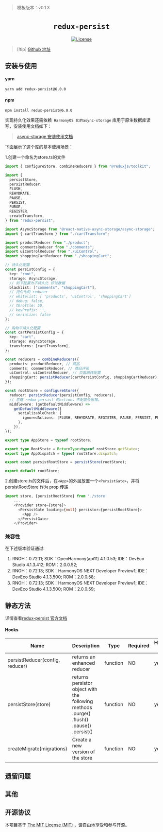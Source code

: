 <!-- {% raw %} -->
> 模板版本：v0.1.3

<p align="center">
  <h1 align="center"> <code>redux-persist</code> </h1>
</p>
<p align="center">
    <a href="https://github.com/rt2zz/redux-persist/blob/master/LICENSE">
        <img src="https://img.shields.io/badge/license-MIT-green.svg" alt="License" />
    </a>
</p>

> [!tip] [Github 地址](https://github.com/rt2zz/redux-persist)

## 安装与使用

#### **yarn**

```bash
yarn add redux-persist@6.0.0
```

#### **npm**

```bash
npm install redux-persist@6.0.0
```

实现持久化效果还需依赖` HarmonyOS 化的async-storage` 库用于原生数据库读写，安装使用文档如下：

> [async-storage 安装使用文档](https://gitee.com/react-native-oh-library/usage-docs/blob/master/zh-cn/react-native-async-storage-async-storage.md)

<!-- tabs:end -->

下面展示了这个库的基本使用场景：

1.创建一个命名为store.ts的文件

```ts
import { configureStore, combineReducers } from "@reduxjs/toolkit";

import {
  persistStore,
  persistReducer,
  FLUSH,
  REHYDRATE,
  PAUSE,
  PERSIST,
  PURGE,
  REGISTER,
  createTransform,
} from "redux-persist";

import AsyncStorage from "@react-native-async-storage/async-storage";
import { cartTransform } from "./cartTransform";

import productReducer from "./product";
import commentsReducer from "./comments";
import uiControlReducer from "./uiControl";
import shoppingCartReducer from "./shoppingCart";

// 持久化配置
const persistConfig = {
  key: "root",
  storage: AsyncStorage,
  // 如下配置为不持久化 评论数据
  blacklist: ["comments", "shoppingCart"],
  // 持久化的 reducer
  // whitelist: [ 'products', 'uiControl', 'shoppingCart']
  // debug: false,
  // throttle: 50,
  // keyPrefix: '',
  // serialize: false
};

// 购物车持久化配置
const cartPersistConfig = {
  key: "cart",
  storage: AsyncStorage,
  transforms: [cartTransform],
};

const reducers = combineReducers({
  products: productReducer, // 商品
  comments: commentsReducer, // 商品评论
  uiControl: uiControlReducer, // 页面跳转配置
  shoppingCart: persistReducer(cartPersistConfig, shoppingCartReducer), // 购物车数据
});

const rootStore = configureStore({
  reducer: persistReducer(persistConfig, reducers),
  // 忽略 redux-persist 的action，不配置会报错。
  middleware: (getDefaultMiddleware) =>
    getDefaultMiddleware({
      serializableCheck: {
        ignoredActions: [FLUSH, REHYDRATE, REGISTER, PAUSE, PERSIST, PURGE],
      },
    }),
});

export type AppStore = typeof rootStore;

export type RootState = ReturnType<typeof rootStore.getState>;
export type AppDispatch = typeof rootStore.dispatch;

export const persistRootStore = persistStore(rootStore);

export default rootStore;
```

2.创建store.ts的文件后，在<code>&lt;App&gt;</code>的外层放置一个<code>&lt;PersistGate&gt;</code>，并将 persistRootStore 作为 prop 传递

```ts
import store, {persistRootStore} from './store'
    ...
    <Provider store={store}>
      <PersistGate loading={null} persistor={persistRootStore}>
        <App />
      </PersistGate>
    </Provider>
```

### 兼容性

在下述版本验证通过:

1. RNOH：0.72.11;
   SDK：OpenHarmony(api11) 4.1.0.53;
   IDE：DevEco Studio 4.1.3.412;
   ROM：2.0.0.52;
2. RNOH：0.72.13;
   SDK：HarmonyOS NEXT Developer Preview1;
   IDE：DevEco Studio 4.1.3.500;
   ROM：2.0.0.58;
3. RNOH：0.72.13;
   SDK：HarmonyOS NEXT Developer Preview1;
   IDE：DevEco Studio 4.1.3.500;
   ROM：2.0.0.59;

## 静态方法

详情查看[redux-persist 官方文档](https://github.com/rt2zz/redux-persist/blob/master/README.md#api)

#### **Hooks**

| Name                            | Description                                                                               | Type     | Required | HarmonyOS Support |
| ------------------------------- | ----------------------------------------------------------------------------------------- | -------- | -------- | ----------------- |
| persistReducer(config, reducer) | returns an enhanced reducer                                                               | function | NO       | yes               |
| persistStore(store)             | returns persistor object with the following methods .purge() .flush() .pause() .persist() | function | NO       | yes               |
| createMigrate(migrations)       | Create a new version of the store                                                         | function | NO       | yes               |

## 遗留问题

## 其他

## 开源协议

本项目基于 [The MIT License (MIT)](https://github.com/rt2zz/redux-persist/blob/master/LICENSE) ，请自由地享受和参与开源。

<!-- {% endraw %} -->